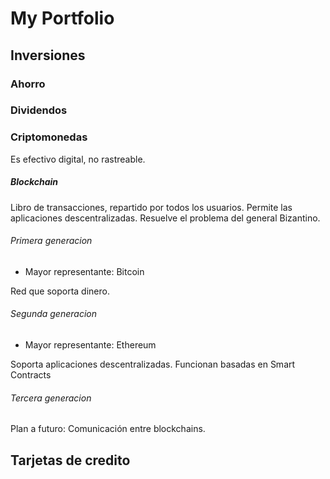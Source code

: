 # My Portfolio
## Inversiones
### Ahorro
### Dividendos
### Criptomonedas
Es efectivo digital, no rastreable.
##### Blockchain
Libro de transacciones, repartido por todos los usuarios.
Permite las aplicaciones descentralizadas.
Resuelve el problema del general Bizantino.
###### Primera generacion
- Mayor representante: Bitcoin

Red que soporta dinero.
###### Segunda generacion
- Mayor representante: Ethereum

Soporta aplicaciones descentralizadas.
    Funcionan basadas en Smart Contracts
###### Tercera generacion
Plan a futuro: Comunicación entre blockchains.
## Tarjetas de credito